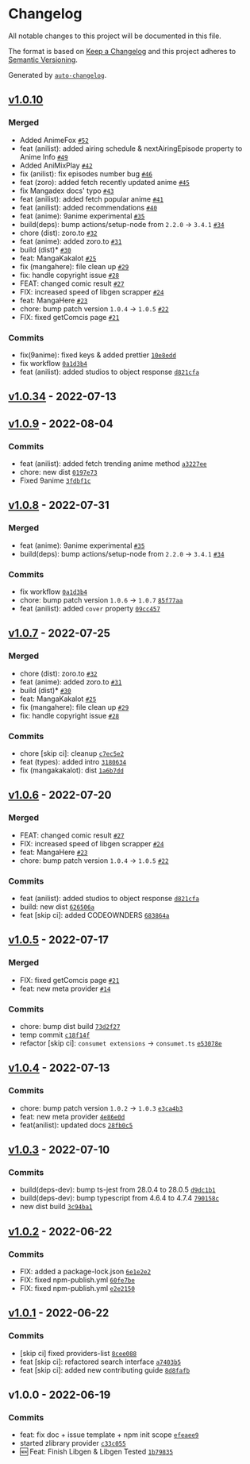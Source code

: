 # Changelog

All notable changes to this project will be documented in this file.

The format is based on [Keep a Changelog](https://keepachangelog.com/en/1.0.0/)
and this project adheres to [Semantic Versioning](https://semver.org/spec/v2.0.0.html).

Generated by [`auto-changelog`](https://github.com/CookPete/auto-changelog).

## [v1.0.10](https://github.com/consumet/consumet-extentions/compare/v1.0.34...v1.0.10)

### Merged

- Added AnimeFox [`#52`](https://github.com/consumet/consumet-extentions/pull/52)
- feat (anilist): added airing schedule & nextAiringEpisode property to Anime Info [`#49`](https://github.com/consumet/consumet-extentions/pull/49)
- Added AniMixPlay [`#42`](https://github.com/consumet/consumet-extentions/pull/42)
- fix (anilist): fix episodes number bug [`#46`](https://github.com/consumet/consumet-extentions/pull/46)
- feat (zoro): added fetch recently updated anime [`#45`](https://github.com/consumet/consumet-extentions/pull/45)
- fix Mangadex docs' typo [`#43`](https://github.com/consumet/consumet-extentions/pull/43)
- feat (anilist): added fetch popular anime [`#41`](https://github.com/consumet/consumet-extentions/pull/41)
- feat (anilist): added recommendations [`#40`](https://github.com/consumet/consumet-extentions/pull/40)
- feat (anime): 9anime experimental [`#35`](https://github.com/consumet/consumet-extentions/pull/35)
- build(deps): bump actions/setup-node from `2.2.0` -&gt; `3.4.1` [`#34`](https://github.com/consumet/consumet-extentions/pull/34)
- chore (dist): zoro.to [`#32`](https://github.com/consumet/consumet-extentions/pull/32)
- feat (anime): added zoro.to [`#31`](https://github.com/consumet/consumet-extentions/pull/31)
- build (dist)* [`#30`](https://github.com/consumet/consumet-extentions/pull/30)
- feat: MangaKakalot [`#25`](https://github.com/consumet/consumet-extentions/pull/25)
- fix (mangahere): file clean up [`#29`](https://github.com/consumet/consumet-extentions/pull/29)
- fix: handle copyright issue [`#28`](https://github.com/consumet/consumet-extentions/pull/28)
- FEAT: changed comic result [`#27`](https://github.com/consumet/consumet-extentions/pull/27)
- FIX: increased speed of libgen scrapper [`#24`](https://github.com/consumet/consumet-extentions/pull/24)
- feat: MangaHere [`#23`](https://github.com/consumet/consumet-extentions/pull/23)
- chore: bump patch version `1.0.4` -&gt; `1.0.5` [`#22`](https://github.com/consumet/consumet-extentions/pull/22)
- FIX: fixed getComcis page [`#21`](https://github.com/consumet/consumet-extentions/pull/21)

### Commits

- fix(9anime): fixed keys & added prettier [`10e8edd`](https://github.com/consumet/consumet-extentions/commit/10e8edd587179f2071d775278d47056a902490ea)
- fix workflow [`0a1d3b4`](https://github.com/consumet/consumet-extentions/commit/0a1d3b498af5776a0213d921a405509ba0c10b92)
- feat (anilist): added studios to object response [`d821cfa`](https://github.com/consumet/consumet-extentions/commit/d821cfa4717f07dd17f9dae432ddd6c836e3882f)

## [v1.0.34](https://github.com/consumet/consumet-extentions/compare/v1.0.9...v1.0.34) - 2022-07-13

## [v1.0.9](https://github.com/consumet/consumet-extentions/compare/v1.0.8...v1.0.9) - 2022-08-04

### Commits

- feat (anilist): added fetch trending anime  method [`a3227ee`](https://github.com/consumet/consumet-extentions/commit/a3227ee01cc7afafa336276e61e7d113d8141eec)
- chore: new dist [`0197e73`](https://github.com/consumet/consumet-extentions/commit/0197e7305d2ecf016aa9c10e783c33bc963640ac)
- Fixed 9anime [`3fdbf1c`](https://github.com/consumet/consumet-extentions/commit/3fdbf1c46bd45c526b2afb325148dba80f4bf704)

## [v1.0.8](https://github.com/consumet/consumet-extentions/compare/v1.0.7...v1.0.8) - 2022-07-31

### Merged

- feat (anime): 9anime experimental [`#35`](https://github.com/consumet/consumet-extentions/pull/35)
- build(deps): bump actions/setup-node from `2.2.0` -&gt; `3.4.1` [`#34`](https://github.com/consumet/consumet-extentions/pull/34)

### Commits

- fix workflow [`0a1d3b4`](https://github.com/consumet/consumet-extentions/commit/0a1d3b498af5776a0213d921a405509ba0c10b92)
- chore: bump patch version `1.0.6` -&gt; `1.0.7` [`85f77aa`](https://github.com/consumet/consumet-extentions/commit/85f77aa7ce7dbd979fadf7f6690df0866268a421)
- feat (anilist): added `cover` property [`09cc457`](https://github.com/consumet/consumet-extentions/commit/09cc45714b7c88b9cb9cdb0260a30295f700ca60)

## [v1.0.7](https://github.com/consumet/consumet-extentions/compare/v1.0.6...v1.0.7) - 2022-07-25

### Merged

- chore (dist): zoro.to [`#32`](https://github.com/consumet/consumet-extentions/pull/32)
- feat (anime): added zoro.to [`#31`](https://github.com/consumet/consumet-extentions/pull/31)
- build (dist)* [`#30`](https://github.com/consumet/consumet-extentions/pull/30)
- feat: MangaKakalot [`#25`](https://github.com/consumet/consumet-extentions/pull/25)
- fix (mangahere): file clean up [`#29`](https://github.com/consumet/consumet-extentions/pull/29)
- fix: handle copyright issue [`#28`](https://github.com/consumet/consumet-extentions/pull/28)

### Commits

- chore [skip ci]: cleanup [`c7ec5e2`](https://github.com/consumet/consumet-extentions/commit/c7ec5e2681d19f1300155dbb68825c71c2a2ab50)
- feat (types): added intro [`3180634`](https://github.com/consumet/consumet-extentions/commit/31806345b8f5824cef68e264399eb04198ee7067)
- fix (mangakakalot): dist [`1a6b7dd`](https://github.com/consumet/consumet-extentions/commit/1a6b7dd6ff63b7910cc59ff91f74189a851b7f43)

## [v1.0.6](https://github.com/consumet/consumet-extentions/compare/v1.0.5...v1.0.6) - 2022-07-20

### Merged

- FEAT: changed comic result [`#27`](https://github.com/consumet/consumet-extentions/pull/27)
- FIX: increased speed of libgen scrapper [`#24`](https://github.com/consumet/consumet-extentions/pull/24)
- feat: MangaHere [`#23`](https://github.com/consumet/consumet-extentions/pull/23)
- chore: bump patch version `1.0.4` -&gt; `1.0.5` [`#22`](https://github.com/consumet/consumet-extentions/pull/22)

### Commits

- feat (anilist): added studios to object response [`d821cfa`](https://github.com/consumet/consumet-extentions/commit/d821cfa4717f07dd17f9dae432ddd6c836e3882f)
- build: new dist [`626506a`](https://github.com/consumet/consumet-extentions/commit/626506ad80f1c7514293e6a17117a6c3d0d0c663)
- feat [skip ci]: added CODEOWNDERS [`683864a`](https://github.com/consumet/consumet-extentions/commit/683864affeeea6be0ed72c7c3e06e16e88a689d5)

## [v1.0.5](https://github.com/consumet/consumet-extentions/compare/v1.0.4...v1.0.5) - 2022-07-17

### Merged

- FIX: fixed getComcis page [`#21`](https://github.com/consumet/consumet-extentions/pull/21)
- feat: new meta provider [`#14`](https://github.com/consumet/consumet-extentions/pull/14)

### Commits

- chore: bump dist build [`73d2f27`](https://github.com/consumet/consumet-extentions/commit/73d2f27e4a4294f35e334680cc6d79d0c0e5143b)
- temp commit [`c18f14f`](https://github.com/consumet/consumet-extentions/commit/c18f14fbb7559cc348388f3b3f65e6d09747ce4f)
- refactor [skip ci]: `consumet extensions` -&gt; `consumet.ts` [`e53078e`](https://github.com/consumet/consumet-extentions/commit/e53078ef6d364f0812879256f0f65be719c4295a)

## [v1.0.4](https://github.com/consumet/consumet-extentions/compare/v1.0.3...v1.0.4) - 2022-07-13

### Commits

- chore: bump patch version `1.0.2` -&gt; `1.0.3` [`e3ca4b3`](https://github.com/consumet/consumet-extentions/commit/e3ca4b34b2768310883de84e51ae65920b392860)
- feat: new meta provider [`4e86e0d`](https://github.com/consumet/consumet-extentions/commit/4e86e0d13253dda00100fdf1dff577ced711a127)
- feat(anilist): updated docs [`28fb0c5`](https://github.com/consumet/consumet-extentions/commit/28fb0c5a548d5cce120f7ea35680d1fa04ca89f4)

## [v1.0.3](https://github.com/consumet/consumet-extentions/compare/v1.0.2...v1.0.3) - 2022-07-10

### Commits

- build(deps-dev): bump ts-jest from 28.0.4 to 28.0.5 [`d9dc1b1`](https://github.com/consumet/consumet-extentions/commit/d9dc1b1eee719ed5a201907da23e57cd8e1c8471)
- build(deps-dev): bump typescript from 4.6.4 to 4.7.4 [`790158c`](https://github.com/consumet/consumet-extentions/commit/790158c1fb3b87759a92df53d3b1c2c616208b3b)
- new dist build [`3c94ba1`](https://github.com/consumet/consumet-extentions/commit/3c94ba11c23c0144f6c657f14c9a43e9a0965aaa)

## [v1.0.2](https://github.com/consumet/consumet-extentions/compare/v1.0.1...v1.0.2) - 2022-06-22

### Commits

- FIX: added a package-lock.json [`6e1e2e2`](https://github.com/consumet/consumet-extentions/commit/6e1e2e276c229504b83cd79b0301e4d7d2521859)
- FIX: fixed npm-publish.yml [`60fe7be`](https://github.com/consumet/consumet-extentions/commit/60fe7be235b24cfeb3a52b771fe3809a57f63498)
- FIX: fixed npm-publish.yml [`e2e2150`](https://github.com/consumet/consumet-extentions/commit/e2e2150ad6cb23752e0433a8ad034264f53c698a)

## [v1.0.1](https://github.com/consumet/consumet-extentions/compare/v1.0.0...v1.0.1) - 2022-06-22

### Commits

- [skip ci] fixed providers-list [`8cee088`](https://github.com/consumet/consumet-extentions/commit/8cee088102e31867f1084c726d74b6738f393b24)
- feat [skip ci]: refactored search interface [`a7403b5`](https://github.com/consumet/consumet-extentions/commit/a7403b5d4ab7f9fb594019f7ec1f5d96d70e6886)
- feat [skip ci]: added new contributing guide [`8d8fafb`](https://github.com/consumet/consumet-extentions/commit/8d8fafb2087abb003c83c8f1ac01ee98eda53fb3)

## v1.0.0 - 2022-06-19

### Commits

- feat: fix doc + issue template + npm init scope [`efeaee9`](https://github.com/consumet/consumet-extentions/commit/efeaee913d8a602cfb60468d4c5b1f46b24b8d26)
- started zlibrary provider [`c33c055`](https://github.com/consumet/consumet-extentions/commit/c33c055b3a2065e75f4571003e0267e7c0d240a5)
- 🆕 Feat: Finish Libgen & Libgen Tested [`1b79835`](https://github.com/consumet/consumet-extentions/commit/1b79835be747c8fbaee0656eeb0760c364cebc75)
